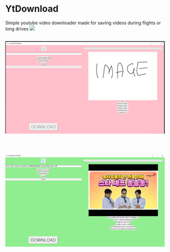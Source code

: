 # YtDownload
Simple youtube video downloader made for saving videos during flights or long drives
![](images/filesname%20image.jpg)
<br>
<br>

![alt text](https://github.com/ericheose/YtDownload/blob/main/images/image2.jpg?raw=true)

<br>
<br>

![alt text](https://github.com/ericheose/YtDownload/blob/main/images/image.jpg?raw=true)
